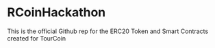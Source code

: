 # RCoinHackathon
This is the official Github rep for the ERC20 Token and Smart Contracts created for TourCoin
